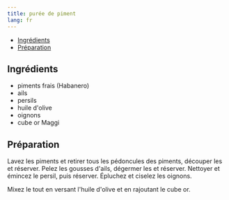 ```yaml
---
title: purée de piment
lang: fr
---
```


<!--toc:start-->
- [Ingrédients](#ingrédients)
- [Préparation](#préparation)
<!--toc:end-->

## Ingrédients

- piments frais (Habanero)
- ails
- persils
- huile d'olive
- oignons
- cube or Maggi

## Préparation

Lavez les piments et retirer tous les pédoncules des piments, découper les et
réserver. Pelez les gousses d'ails, dégermer les et réserver. Nettoyer et
émincez le persil, puis réserver. Épluchez et ciselez les oignons.

Mixez le tout en versant l'huile d'olive et en rajoutant le cube or.
